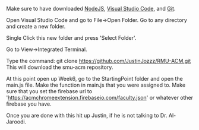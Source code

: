 Make sure to have downloaded [NodeJS](https://nodejs.org/en/download/), [Visual Studio Code](https://code.visualstudio.com/download), and [Git](https://git-scm.com/downloads).

Open Visual Studio Code and go to File->Open Folder. Go to any directory and create a new folder.

Single Click this new folder and press 'Select Folder'.

Go to View->Integrated Terminal.

Type the command: git clone https://github.com/JustinJozzz/RMU-ACM.git
This will download the smu-acm repository.

At this point open up Week6, go to the StartingPoint folder and open the main.js file. Make the function in main.js that you were assigned to.
Make sure that you set the firebase url to 'https://acmchromeextension.firebaseio.com/faculty.json' or whatever other firebase you have.

Once you are done with this hit up Justin, if he is not talking to Dr. Al-Jaroodi.

